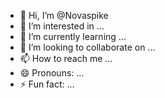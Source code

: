 - 👋 Hi, I’m @Novaspike
- 👀 I’m interested in ...
- 🌱 I’m currently learning ...
- 💞️ I’m looking to collaborate on ...
- 📫 How to reach me ...
- 😄 Pronouns: ...
- ⚡ Fun fact: ...

<!---
Novaspike/Novaspike is a ✨ special ✨ repository because its `README.md` (this file) appears on your GitHub profile.
You can click the Preview link to take a look at your changes.
--->
